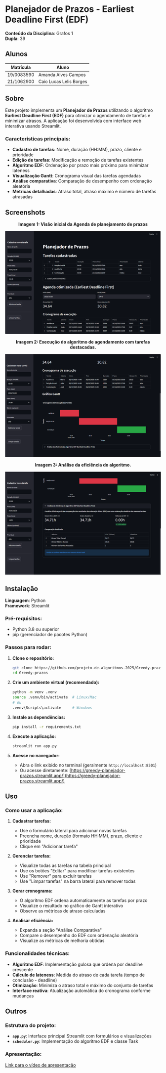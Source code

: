 # Planejador de Prazos - Earliest Deadline First (EDF)

**Conteúdo da Disciplina**: Grafos 1<br>
**Dupla**: 39

## Alunos

| Matrícula    | Aluno |
| -- | -- |
| 19/0083590    | Amanda Alves Campos |
| 21/1062900    | Caio Lucas Lelis Borges |

## Sobre 

Este projeto implementa um **Planejador de Prazos** utilizando o algoritmo **Earliest Deadline First (EDF)** para otimizar o agendamento de tarefas e minimizar atrasos. A aplicação foi desenvolvida com interface web interativa usando Streamlit.

### Características principais:
- **Cadastro de tarefas**: Nome, duração (HH:MM), prazo, cliente e prioridade
- **Edição de tarefas**: Modificação e remoção de tarefas existentes
- **Algoritmo EDF**: Ordenação por prazo mais próximo para minimizar lateness
- **Visualização Gantt**: Cronograma visual das tarefas agendadas
- **Análise comparativa**: Comparação de desempenho com ordenação aleatória
- **Métricas detalhadas**: Atraso total, atraso máximo e número de tarefas atrasadas

## Screenshots

<p align="center"><b>Imagem 1: Visão inicial da Agenda de planejamento de prazos</b></p>

![pagina inicial](assets/pagina-inicial.png)

<p align="center"><b>Imagem 2: Execução do algoritmo de agendamento com tarefas destacadas.</b></p>

![agenda](assets/agenda.png)

<p align="center"><b>Imagem 3: Análise da eficiência do algoritmo.</b></p>

![analise](assets/analise.png)

## Instalação 
**Linguagem**: Python<br>
**Framework**: Streamlit<br>

### Pré-requisitos:
- Python 3.8 ou superior
- pip (gerenciador de pacotes Python)

### Passos para rodar:

1. **Clone o repositório:**
   ```bash
   git clone https://github.com/projeto-de-algoritmos-2025/Greedy-prazos.git
   cd Greedy-prazos
   ```

2. **Crie um ambiente virtual (recomendado):**
   ```bash
   python -m venv .venv
   source .venv/bin/activate  # Linux/Mac
   # ou
   .venv\Scripts\activate     # Windows
   ```

3. **Instale as dependências:**
   ```bash
   pip install -r requirements.txt
   ```

4. **Execute a aplicação:**
   ```bash
   streamlit run app.py
   ```

5. **Acesse no navegador:**
   - Abra o link exibido no terminal (geralmente `http://localhost:8501`)
   - Ou acesse diretamente: [https://greedy-planejador-prazos.streamlit.app/](https://greedy-planejador-prazos.streamlit.app/)


## Uso 

### Como usar a aplicação:

1. **Cadastrar tarefas:**
   - Use o formulário lateral para adicionar novas tarefas
   - Preencha nome, duração (formato HH:MM), prazo, cliente e prioridade
   - Clique em "Adicionar tarefa"

2. **Gerenciar tarefas:**
   - Visualize todas as tarefas na tabela principal
   - Use os botões "Editar" para modificar tarefas existentes
   - Use "Remover" para excluir tarefas
   - Use "Limpar tarefas" na barra lateral para remover todas

3. **Gerar cronograma:**
   - O algoritmo EDF ordena automaticamente as tarefas por prazo
   - Visualize o resultado no gráfico de Gantt interativo
   - Observe as métricas de atraso calculadas

4. **Analisar eficiência:**
   - Expanda a seção "Análise Comparativa"
   - Compare o desempenho do EDF com ordenação aleatória
   - Visualize as métricas de melhoria obtidas

### Funcionalidades técnicas:

- **Algoritmo EDF**: Implementação gulosa que ordena por deadline crescente
- **Cálculo de lateness**: Medida do atraso de cada tarefa (tempo de conclusão - deadline)
- **Otimização**: Minimiza o atraso total e máximo do conjunto de tarefas
- **Interface reativa**: Atualização automática do cronograma conforme mudanças

## Outros 

### Estrutura do projeto:
- **`app.py`**: Interface principal Streamlit com formulários e visualizações
- **`scheduler.py`**: Implementação do algoritmo EDF e classe Task

### Apresentação:
[Link para o vídeo de apresentação](https://youtu.be/hNMXmCLPGGI)

